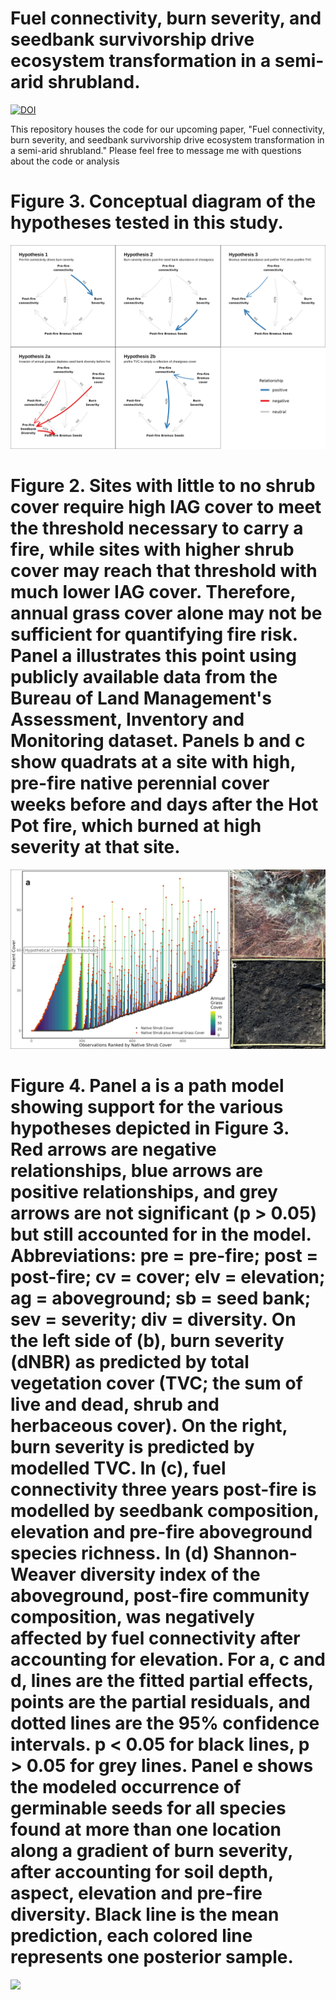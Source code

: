 # Fuel connectivity, burn severity, and seedbank survivorship drive ecosystem transformation in a semi-arid shrubland.

[![DOI](https://www.zenodo.org/badge/DOI/10.5281/zenodo.5293996.svg)](https://doi.org/10.5281/zenodo.5293996)


This repository houses the code for our upcoming paper, "Fuel connectivity, burn severity, and seedbank survivorship drive ecosystem transformation in a semi-arid shrubland." Please feel free to message me with questions about the code or analysis

# **Figure 3.** Conceptual diagram of the hypotheses tested in this study.

![](images/figure_3_conceptual_figure.png)

# **Figure 2.** Sites with little to no shrub cover require high IAG cover to meet the threshold necessary to carry a fire, while sites with higher shrub cover may reach that threshold with much lower IAG cover. Therefore, annual grass cover alone may not be sufficient for quantifying fire risk. Panel a illustrates this point using publicly available data from the Bureau of Land Management's Assessment, Inventory and Monitoring dataset. Panels b and c show quadrats at a site with high, pre-fire native perennial cover weeks before and days after the Hot Pot fire, which burned at high severity at that site. 

![](images/figure_2_seed_bank.png)

# **Figure 4.** Panel a is a path model showing support for the various hypotheses depicted in Figure 3. Red arrows are negative relationships, blue arrows are positive relationships, and grey arrows are not significant (p > 0.05) but still accounted for in the model. Abbreviations: pre = pre-fire; post = post-fire; cv = cover; elv = elevation; ag = aboveground; sb = seed bank; sev = severity; div = diversity. On the left side of (b), burn severity (dNBR) as predicted by total vegetation cover (TVC; the sum of live and dead, shrub and herbaceous cover). On the right, burn severity is predicted by modelled TVC. In (c), fuel connectivity three years post-fire is modelled by seedbank composition, elevation and pre-fire aboveground species richness. In (d) Shannon-Weaver diversity index of the aboveground, post-fire community composition, was negatively affected by fuel connectivity after accounting for elevation. For a, c and d, lines are the fitted partial effects, points are the partial residuals, and dotted lines are the 95% confidence intervals. p < 0.05 for black lines, p > 0.05 for grey lines. Panel e shows the modeled occurrence of germinable seeds for all species found at more than one location along a gradient of burn severity, after accounting for soil depth, aspect, elevation and pre-fire diversity. Black line is the mean prediction, each colored line represents one posterior sample.

![](images/figure_4_big_plot_v2.png)
